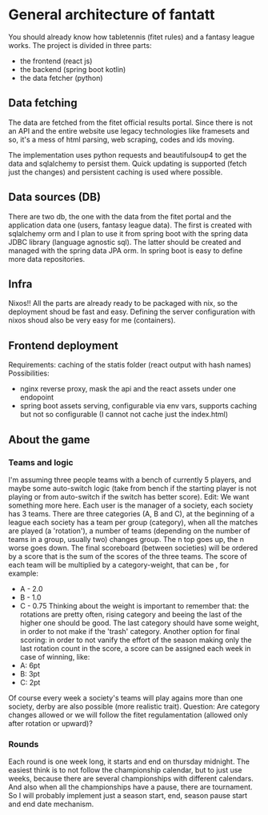 # General architecture of fantatt

You should already know how tabletennis (fitet rules) and a fantasy league works.
The project is divided in three parts:
- the frontend (react js)
- the backend (spring boot kotlin)
- the data fetcher (python)


## Data fetching
The data are fetched from the fitet official results portal. Since there is not an API and the entire website use 
legacy technologies like framesets and so, it's a mess of html parsing, web scraping, codes and ids moving.

The implementation uses python requests and beautifulsoup4 to get the data and sqlalchemy to persist them. 
Quick updating is supported (fetch just the changes) and persistent caching is used where possible.

## Data sources (DB)
There are two db, the one with the data from the fitet portal and the application data one (users, fantasy league data).
The first is created with sqlalchemy orm and I plan to use it from spring boot with the spring data JDBC library 
(language agnostic sql). The latter should be created and managed with the spring data JPA orm. In spring boot is easy to define
more data repositories.

## Infra
Nixos!!
All the parts are already ready to be packaged with nix, so the deployment shoud be fast and easy.
Defining the server configuration with nixos shoud also be very easy for me (containers).

## Frontend deployment
Requirements: caching of the statis folder (react output with hash names)
Possibilities:
- nginx reverse proxy, mask the api and the react assets under one endopoint
- spring boot assets serving, configurable via env vars, supports caching but not so configurable
(I cannot not cache just the index.html)

## About the game

### Teams and logic
I'm assuming three people teams with a bench of currently 5
players, and maybe some auto-switch logic (take from bench if
the starting player is not playing or from auto-switch if the switch
has better score).
Edit:
We want something more here. Each user is the manager of a society, each society has
3 teams. There are three categories (A, B and C), at the beginning of a league each
society has a team per group (category), when all the matches are played (a 'rotation'),
a number of teams (depending on the number of teams in a group, usually two) changes group.
The n top goes up, the n worse goes down.
The final scoreboard (between societies) will be ordered by a score that is the sum of the scores
of the three teams. The score of each team will be multiplied by a category-weight, that can be
, for example:
- A - 2.0
- B - 1.0
- C - 0.75
Thinking about the weight is important to remember that: the rotations are pretty often, rising category
and beeing the last of the higher one should be good. The last category should have some weight, 
in order to not make if the 'trash' category.
Another option for final scoring: in order to not vanify the effort of the season
making only the last rotation count in the score, a score can be assigned each week
in case of winning, like:
- A: 6pt
- B: 3pt
- C: 2pt

Of course every week a society's teams will play agains more than one society, derby are also possible
(more realistic trait).
Question: Are category changes allowed or we will follow the fitet regulamentation (allowed only after rotation or
upward)?

### Rounds
Each round is one week long, it starts and end on thursday midnight.
The easiest think is to not follow the championship calendar, but to
just use weeks, because there are several championships with different
calendars. And also when all the championships have a pause, there are 
tournament. So I will probably implement just a season start, end, season
pause start and end date mechanism.

